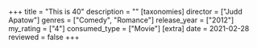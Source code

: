 +++
title = "This is 40"
description = ""
[taxonomies]
director = ["Judd Apatow"] 
genres = ["Comedy", "Romance"]
release_year = ["2012"]
my_rating = ["4"]
consumed_type = ["Movie"]
[extra]
date = 2021-02-28
reviewed = false
+++
